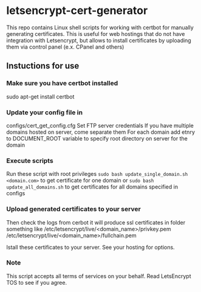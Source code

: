 # letsencrypt-cert-generator
This repo contains Linux shell scripts for working with certbot for manually generating certificates. This is useful for web hostings that do not have integration with Letsencrypt, but allows to install certificates by uploading them via control panel (e.x. CPanel and others)

## Instuctions for use

### Make sure you have certbot installed
sudo apt-get install certbot

### Update your config file in
configs/cert_get_config.cfg
Set FTP server credentials
If you have multiple domains hosted on server, come separate them
For each domain add etnry to DOCUMENT_ROOT variable to specify root directory on server for the domain


### Execute scripts
Run these script with root privileges
`sudo bash update_single_domain.sh <domain.com>` to get certificate for one domain
or
`sudo bash update_all_domains.sh` to get certificates for all domains specified in configs


### Upload generated certificates to your server
Then check the logs from cerbot it will produce ssl certificates in folder something like 
/etc/letsencrypt/live/<domain_name>/privkey.pem
/etc/letsencrypt/live/<domain_name>/fullchain.pem

Istall these certificates to your server. See your hosting for options.


### Note
This script accepts all terms of services on your behalf. Read LetsEncrypt TOS to see if you agree.